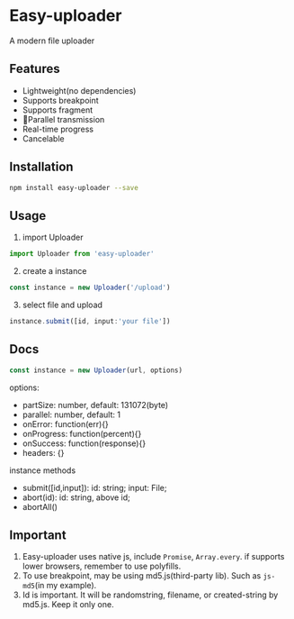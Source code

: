 # Easy-uploader
A modern file uploader

## Features
- Lightweight(no dependencies)
- Supports breakpoint
- Supports fragment
- Parallel transmission
- Real-time progress
- Cancelable

## Installation
``` bash
npm install easy-uploader --save
```
## Usage
1. import Uploader
``` js
import Uploader from 'easy-uploader'
```
2. create a instance
``` js
const instance = new Uploader('/upload')
```
3. select file and upload
``` js
instance.submit([id, input:'your file'])
```
## Docs
``` js
const instance = new Uploader(url, options)
```
options:
- partSize: number, default: 131072(byte)
- parallel: number, default: 1
- onError: function(err){}
- onProgress: function(percent){}
- onSuccess: function(response){}
- headers: {}

instance methods
- submit([id,input]): id: string; input: File;
- abort(id): id: string, above id;
- abortAll()

## Important
1. Easy-uploader uses native js, include `Promise`, `Array.every`. if supports lower browsers, remember to use polyfills. 
2. To use breakpoint, may be using md5.js(third-party lib). Such as `js-md5`(in my example).
3. Id is important. It will be randomstring, filename, or created-string by md5.js. Keep it only one.
